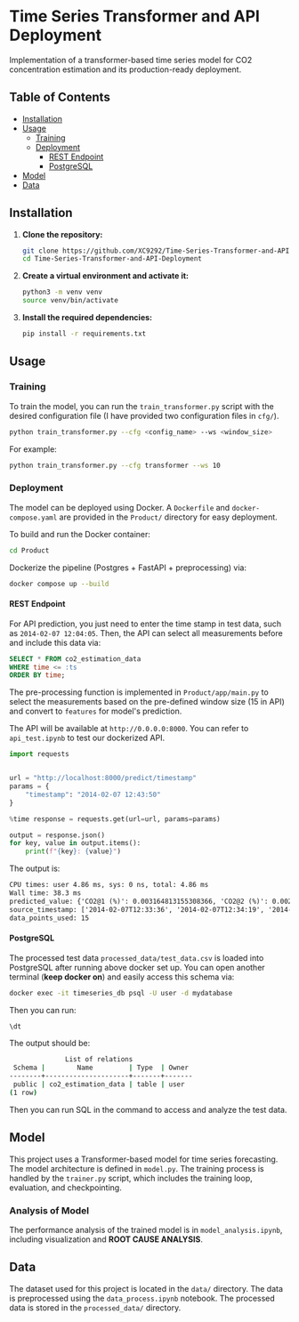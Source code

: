 # Time Series Transformer and API Deployment

Implementation of a transformer-based time series model for CO2 concentration estimation and its production-ready deployment.

## Table of Contents
- [Installation](#installation)
- [Usage](#usage)
  - [Training](#training)
  - [Deployment](#deployment)
    - [REST Endpoint](#rest-endpoint)
    - [PostgreSQL](#postgresql)
- [Model](#model)
- [Data](#data)

## Installation

1. **Clone the repository:**
   ```bash
   git clone https://github.com/XC9292/Time-Series-Transformer-and-API-Deployment.git
   cd Time-Series-Transformer-and-API-Deployment
   ```

2. **Create a virtual environment and activate it:**
   ```bash
   python3 -m venv venv
   source venv/bin/activate
   ```

3. **Install the required dependencies:**
   ```bash
   pip install -r requirements.txt
   ```

## Usage

### Training

To train the model, you can run the `train_transformer.py` script with the desired configuration file (I have provided two configuration files in `cfg/`).

```bash
python train_transformer.py --cfg <config_name> --ws <window_size>
```

For example:
```bash
python train_transformer.py --cfg transformer --ws 10
```

### Deployment

The model can be deployed using Docker. A `Dockerfile` and `docker-compose.yaml` are provided in the `Product/` directory for easy deployment.

To build and run the Docker container:
```bash
cd Product
```

Dockerize the pipeline (Postgres + FastAPI + preprocessing) via:
```bash
docker compose up --build
```

#### REST Endpoint
For API prediction, you just need to enter the time stamp in test data, such as `2014-02-07 12:04:05`. Then, the API can select all measurements before and include this data via:
```SQL
SELECT * FROM co2_estimation_data
WHERE time <= :ts
ORDER BY time;
```
The pre-processing function is implemented in `Product/app/main.py` to select the measurements based on the pre-defined window size (15 in API) and convert to `features` for model's prediction.

The API will be available at `http://0.0.0.0:8000`. You can refer to `api_test.ipynb` to test our dockerized API.
```Python
import requests


url = "http://localhost:8000/predict/timestamp"
params = {
    "timestamp": "2014-02-07 12:43:50"
}

%time response = requests.get(url=url, params=params)

output = response.json()
for key, value in output.items():
    print(f"{key}: {value}")
```
The output is:
```txt
CPU times: user 4.86 ms, sys: 0 ns, total: 4.86 ms
Wall time: 38.3 ms
predicted_value: {'CO2@1 (%)': 0.003164813155308366, 'CO2@2 (%)': 0.0027541876770555973, 'CO2@3 (%)': 0.005456096492707729, 'CO2@4 (%)': 0.006810501683503389, 'CO2@5 (%)': 0.047059085220098495, 'CO2@6 (%)': 0.26459965109825134}
source_timestamp: ['2014-02-07T12:33:36', '2014-02-07T12:34:19', '2014-02-07T12:35:02', '2014-02-07T12:35:46', '2014-02-07T12:36:29', '2014-02-07T12:37:12', '2014-02-07T12:37:55', '2014-02-07T12:38:38', '2014-02-07T12:39:22', '2014-02-07T12:40:05', '2014-02-07T12:40:48', '2014-02-07T12:41:31', '2014-02-07T12:42:14', '2014-02-07T12:42:58', '2014-02-07T12:43:41']
data_points_used: 15
```
#### PostgreSQL

The processed test data `processed_data/test_data.csv` is loaded into PostgreSQL after running above docker set up. You can open another terminal (**keep docker on**) and easily access this schema via:
```bash
docker exec -it timeseries_db psql -U user -d mydatabase
```
Then you can run:
```bash
\dt
```
The output should be:
```bash
              List of relations
 Schema |        Name         | Type  | Owner 
--------+---------------------+-------+-------
 public | co2_estimation_data | table | user
(1 row)
```
Then you can run SQL in the command to access and analyze the test data.



## Model

This project uses a Transformer-based model for time series forecasting. The model architecture is defined in `model.py`. The training process is handled by the `trainer.py` script, which includes the training loop, evaluation, and checkpointing.

### Analysis of Model
The performance analysis of the trained model is in `model_analysis.ipynb`, including visualization and **ROOT CAUSE ANALYSIS**.

## Data

The dataset used for this project is located in the `data/` directory. The data is preprocessed using the `data_process.ipynb` notebook. The processed data is stored in the `processed_data/` directory.
